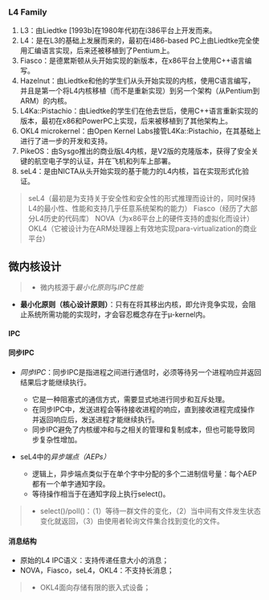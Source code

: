 ### L4 Family
1. L3：由Liedtke [1993b]在1980年代初在i386平台上开发而来。
2. L4：是在L3的基础上发展而来的，最初在i486-based PC上由Liedtke完全使用汇编语言实现，后来还被移植到了Pentium上。
3. Fiasco：是德累斯顿从头开始实现的新版本，在x86平台上使用C++语言编写。
4. Hazelnut：由Liedtke和他的学生们从头开始实现的内核，使用C语言编写，并且是第一个将L4内核移植（而不是重新实现）到另一个架构（从Pentium到ARM）的内核。
5. L4Ka::Pistachio：由Liedtke的学生们在他去世后，使用C++语言重新实现的版本，最初在x86和PowerPC上实现，后来被移植到了其他架构上。
6. OKL4 microkernel：由Open Kernel Labs接管L4Ka::Pistachio，在其基础上进行了进一步的开发和支持。
7. PikeOS：由Sysgo推出的商业版L4内核，是V2版的克隆版本，获得了安全关键的航空电子学的认证，并在飞机和列车上部署。
8. seL4：是由NICTA从头开始实现的基于能力的L4内核，旨在实现形式化验证。

> seL4（最初是为支持关于安全性和安全性的形式推理而设计的，同时保持L4的最小性、性能和支持几乎任意系统架构的能力） 
> Fiasco（经历了大部分L4历史的代码库）
> NOVA（为x86平台上的硬件支持的虚拟化而设计）
> OKL4（它被设计为在ARM处理器上有效地实现para-virtualization的商业平台）
> 

## 微内核设计

> - 微内核源于*最小化原则*与*IPC性能*

- **最小化原则（核心设计原则）**：只有在将其移出内核，即允许竞争实现，会阻止系统所需功能的实现时，才会容忍概念存在于µ-kernel内。

#### IPC
#### 同步IPC
- *同步IPC*：同步IPC是指进程之间进行通信时，必须等待另一个进程响应并返回结果后才能继续执行。
	- 它是一种阻塞式的通信方式，需要显式地进行同步和互斥处理。
	- 在同步IPC中，发送进程会等待接收进程的响应，直到接收进程完成操作并返回响应后，发送进程才能继续执行。
	- 同步IPC避免了内核缓冲和与之相关的管理和复制成本，但也可能导致同步复杂性增加。

- seL4中的*异步端点（AEPs）*
	- 逻辑上，异步端点类似于在单个字中分配的多个二进制信号量：每个AEP都有一个单字通知字段。
	- 等待操作相当于在通知字段上执行select()。

> - select()/poll()：（1）等待一群文件的变化，（2）当中间有文件发生状态变化就返回，（3）由使用者轮询文件集合找到变化的文件。

#### 消息结构
- 原始的L4 IPC语义：支持传递任意大小的消息；
- NOVA，Fiasco，seL4，OKL4：不支持长消息；

> - OKL4面向存储有限的嵌入式设备；

